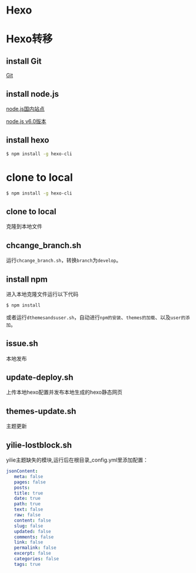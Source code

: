 # Hexo

# Hexo转移
## install Git
[Git](https://git-scm.com/)
 
## install node.js

[node.js国内站点](http://nodejs.cn/download/)

[node.js v6.0版本](https://nodejs.org/en/)
  
## install hexo
  
``` bash
$ npm install -g hexo-cli
```

# clone to local

``` bash
$ npm install -g hexo-cli
```

## clone to local
克隆到本地文件

## chcange_branch.sh
运行`chcange_branch.sh`，转换`branch`为`develop`。

## install npm
进入本地克隆文件运行以下代码

```bash
$ npm install
```
或者运行`dthemesandsuser.sh`，自动进行`npm的安装`、`themes的加载`、以及`user的添加`。

## issue.sh
本地发布

## update-deploy.sh
上传本地hexo配置并发布本地生成的hexo静态网页

## themes-update.sh
主题更新

## yilie-lostblock.sh
yilie主题缺失的模块,运行后在根目录_config.yml里添加配置：
  
```yaml
jsonContent:
   meta: false
   pages: false
   posts:
   title: true
   date: true
   path: true
   text: false
   raw: false
   content: false
   slug: false
   updated: false
   comments: false
   link: false
   permalink: false
   excerpt: false
   categories: false
   tags: true
```
